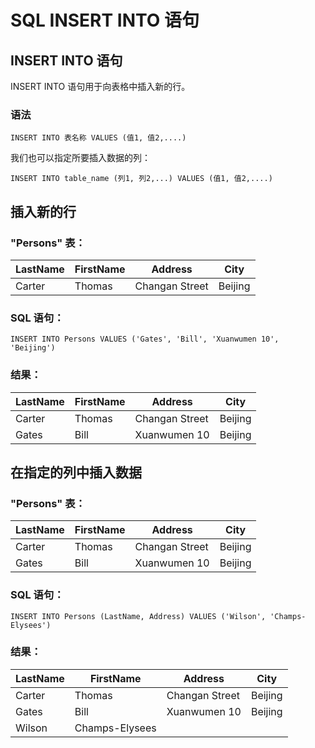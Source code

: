 
# SQL INSERT INTO 语句




## INSERT INTO 语句

INSERT INTO 语句用于向表格中插入新的行。

### 语法

```
INSERT INTO 表名称 VALUES (值1, 值2,....)
```

我们也可以指定所要插入数据的列：

```
INSERT INTO table_name (列1, 列2,...) VALUES (值1, 值2,....)
```

## 插入新的行

### "Persons" 表：

| LastName | FirstName | Address | City |
| --- | --- | --- | --- |
| Carter | Thomas | Changan Street | Beijing |

### SQL 语句：

```
INSERT INTO Persons VALUES ('Gates', 'Bill', 'Xuanwumen 10', 'Beijing')
```

### 结果：

| LastName | FirstName | Address | City |
| --- | --- | --- | --- |
| Carter | Thomas | Changan Street | Beijing |
| Gates | Bill | Xuanwumen 10 | Beijing |

## 在指定的列中插入数据

### "Persons" 表：

| LastName | FirstName | Address | City |
| --- | --- | --- | --- |
| Carter | Thomas | Changan Street | Beijing |
| Gates | Bill | Xuanwumen 10 | Beijing |

### SQL 语句：

```
INSERT INTO Persons (LastName, Address) VALUES ('Wilson', 'Champs-Elysees')
```

### 结果：

| LastName | FirstName | Address | City |
| --- | --- | --- | --- |
| Carter | Thomas | Changan Street | Beijing |
| Gates | Bill | Xuanwumen 10 | Beijing |
| Wilson | Champs-Elysees |





